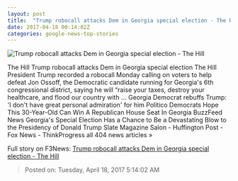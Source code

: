 ```yaml
---
layout: post
title:  "Trump robocall attacks Dem in Georgia special election - The Hill"
date: 2017-04-18 00:14:02Z
categories: google-news-top-stories
---
```


![Trump robocall attacks Dem in Georgia special election - The Hill](http://thehill.com/sites/default/files/article_images/trump.smug_.1230.jpg)

The Hill Trump robocall attacks Dem in Georgia special election The Hill President Trump recorded a robocall Monday calling on voters to help defeat Jon Ossoff, the Democratic candidate running for Georgia's 6th congressional district, saying he will “raise your taxes, destroy your healthcare, and flood our country with ... Georgia Democrat rebuffs Trump: 'I don't have great personal admiration' for him Politico Democrats Hope This 30-Year-Old Can Win A Republican House Seat In Georgia BuzzFeed News Georgia's Special Election Has a Chance to Be a Devastating Blow to the Presidency of Donald Trump Slate Magazine Salon - Huffington Post - Fox News - ThinkProgress all 404 news articles »


Full story on F3News: [Trump robocall attacks Dem in Georgia special election - The Hill](http://www.f3nws.com/n/GtudxF)

> Posted on: Tuesday, April 18, 2017 5:14:02 AM
